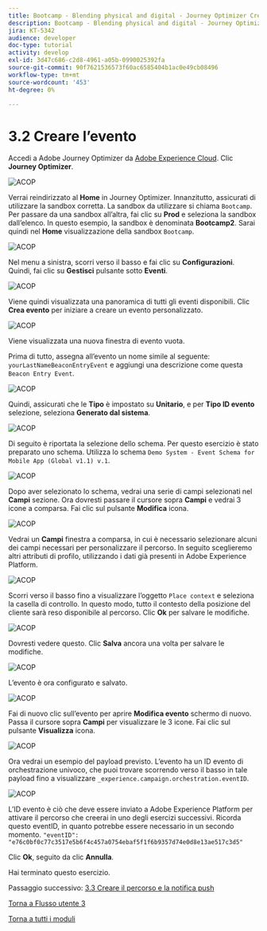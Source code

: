 ```yaml
---
title: Bootcamp - Blending physical and digital - Journey Optimizer Crea il tuo evento
description: Bootcamp - Blending physical and digital - Journey Optimizer Crea il tuo evento
jira: KT-5342
audience: developer
doc-type: tutorial
activity: develop
exl-id: 3d47c686-c2d8-4961-a05b-0990025392fa
source-git-commit: 90f7621536573f60ac6585404b1ac0e49cb08496
workflow-type: tm+mt
source-wordcount: '453'
ht-degree: 0%

---
```


# 3.2 Creare l’evento

Accedi a Adobe Journey Optimizer da [Adobe Experience Cloud](https://experience.adobe.com). Clic **Journey Optimizer**.

![ACOP](./images/acophome.png)

Verrai reindirizzato al **Home**  in Journey Optimizer. Innanzitutto, assicurati di utilizzare la sandbox corretta. La sandbox da utilizzare si chiama `Bootcamp`. Per passare da una sandbox all’altra, fai clic su **Prod** e seleziona la sandbox dall’elenco. In questo esempio, la sandbox è denominata **Bootcamp2**. Sarai quindi nel **Home** visualizzazione della sandbox `Bootcamp`.

![ACOP](./images/acoptriglp.png)

Nel menu a sinistra, scorri verso il basso e fai clic su **Configurazioni**. Quindi, fai clic su **Gestisci** pulsante sotto **Eventi**.

![ACOP](./images/acopmenu.png)

Viene quindi visualizzata una panoramica di tutti gli eventi disponibili. Clic **Crea evento** per iniziare a creare un evento personalizzato.

![ACOP](./images/emptyevent.png)

Viene visualizzata una nuova finestra di evento vuota.

Prima di tutto, assegna all’evento un nome simile al seguente: `yourLastNameBeaconEntryEvent` e aggiungi una descrizione come questa `Beacon Entry Event`.

![ACOP](./images/eventdescription.png)

Quindi, assicurati che le **Tipo** è impostato su **Unitario**, e per **Tipo ID evento** selezione, seleziona **Generato dal sistema**.

![ACOP](./images/eventidtype.png)

Di seguito è riportata la selezione dello schema. Per questo esercizio è stato preparato uno schema. Utilizza lo schema `Demo System - Event Schema for Mobile App (Global v1.1) v.1`.

![ACOP](./images/eventschema.png)

Dopo aver selezionato lo schema, vedrai una serie di campi selezionati nel **Campi** sezione. Ora dovresti passare il cursore sopra **Campi** e vedrai 3 icone a comparsa. Fai clic sul pulsante **Modifica** icona.

![ACOP](./images/eventpayload.png)

Vedrai un **Campi** finestra a comparsa, in cui è necessario selezionare alcuni dei campi necessari per personalizzare il percorso.  In seguito sceglieremo altri attributi di profilo, utilizzando i dati già presenti in Adobe Experience Platform.

![ACOP](./images/eventfields.png)

Scorri verso il basso fino a visualizzare l’oggetto `Place context` e seleziona la casella di controllo. In questo modo, tutto il contesto della posizione del cliente sarà reso disponibile al percorso. Clic **Ok** per salvare le modifiche.

![ACOP](./images/eventpayloadbr.png)

Dovresti vedere questo. Clic **Salva** ancora una volta per salvare le modifiche.

![ACOP](./images/eventsave.png)

L’evento è ora configurato e salvato.

![ACOP](./images/eventdone.png)

Fai di nuovo clic sull’evento per aprire **Modifica evento** schermo di nuovo. Passa il cursore sopra **Campi** per visualizzare le 3 icone. Fai clic sul pulsante **Visualizza** icona.

![ACOP](./images/viewevent.png)

Ora vedrai un esempio del payload previsto.
L’evento ha un ID evento di orchestrazione univoco, che puoi trovare scorrendo verso il basso in tale payload fino a visualizzare `_experience.campaign.orchestration.eventID`.

![ACOP](./images/payloadeventID.png)

L’ID evento è ciò che deve essere inviato a Adobe Experience Platform per attivare il percorso che creerai in uno degli esercizi successivi. Ricorda questo eventID, in quanto potrebbe essere necessario in un secondo momento.
`"eventID": "e76c0bf0c77c3517e5b6f4c457a0754ebaf5f1f6b9357d74e0d8e13ae517c3d5"`

Clic **Ok**, seguito da clic **Annulla**.

Hai terminato questo esercizio.

Passaggio successivo: [3.3 Creare il percorso e la notifica push](./ex3.md)

[Torna a Flusso utente 3](./uc3.md)

[Torna a tutti i moduli](../../overview.md)

